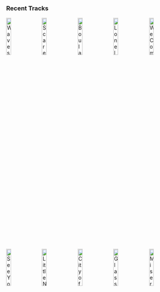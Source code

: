 ### Recent Tracks
[<img src='https://lastfm.freetls.fastly.net/i/u/300x300/050b7138888e4f9acf645ed6a5e87e44.png' width='16%' height='16%' alt='Waves'>](https://www.last.fm/music/magic%2bman/_/waves)&nbsp;&nbsp;&nbsp;&nbsp;[<img src='https://lastfm.freetls.fastly.net/i/u/300x300/a27ad72b08cc341aebfceffc789599c6.png' width='16%' height='16%' alt='Scared'>](https://www.last.fm/music/half%2ban%2borange/_/scared)&nbsp;&nbsp;&nbsp;&nbsp;[<img src='https://lastfm.freetls.fastly.net/i/u/300x300/579a646b04c639e6d957258fa3d89600.png' width='16%' height='16%' alt='Boulangerie'>](https://www.last.fm/music/recent%2brumors/_/boulangerie)&nbsp;&nbsp;&nbsp;&nbsp;[<img src='https://lastfm.freetls.fastly.net/i/u/300x300/437fb559907d86aa2c61b72706faabae.png' width='16%' height='16%' alt='Lonely Together (feat. Rita Ora)'>](https://www.last.fm/music/avicii/_/lonely%2btogether%2b%2528feat.%2brita%2bora%2529)&nbsp;&nbsp;&nbsp;&nbsp;[<img src='https://lastfm.freetls.fastly.net/i/u/300x300/17e33857c8b041b592356f2b3d4da1d5.png' width='16%' height='16%' alt='We Come Running'>](https://www.last.fm/music/youngblood%2bhawke/_/we%2bcome%2brunning)&nbsp;&nbsp;&nbsp;&nbsp;<br>[<img src='https://lastfm.freetls.fastly.net/i/u/300x300/2530f5b0f21e085d6659b7e748cd93d0.png' width='16%' height='16%' alt='See You Through My Eyes'>](https://www.last.fm/music/the%2bhead%2band%2bthe%2bheart/_/see%2byou%2bthrough%2bmy%2beyes)&nbsp;&nbsp;&nbsp;&nbsp;[<img src='https://lastfm.freetls.fastly.net/i/u/300x300/2acf2fc0f8534cddcc051a4410b8edf5.png' width='16%' height='16%' alt='Little Numbers'>](https://www.last.fm/music/boy/_/little%2bnumbers)&nbsp;&nbsp;&nbsp;&nbsp;[<img src='https://lastfm.freetls.fastly.net/i/u/300x300/f8a7b3f1c7063f39bf8ca30a635a0adb.png' width='16%' height='16%' alt='City of Sound'>](https://www.last.fm/music/big%2bwild/_/city%2bof%2bsound)&nbsp;&nbsp;&nbsp;&nbsp;[<img src='https://lastfm.freetls.fastly.net/i/u/300x300/54a9b2950bff4142a9e8cc85be9da6dc.png' width='16%' height='16%' alt='Glass of Water'>](https://www.last.fm/music/coldplay/_/glass%2bof%2bwater)&nbsp;&nbsp;&nbsp;&nbsp;[<img src='https://lastfm.freetls.fastly.net/i/u/300x300/cd5c0d7136f3624647f5281eacbddb58.png' width='16%' height='16%' alt='Misery'>](https://www.last.fm/music/michigander/_/misery)&nbsp;&nbsp;&nbsp;&nbsp;<br>